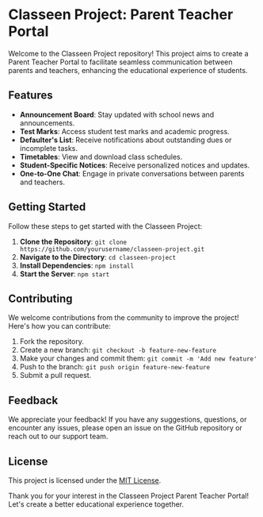 # Classeen Project: Parent Teacher Portal

Welcome to the Classeen Project repository! This project aims to create a Parent Teacher Portal to facilitate seamless communication between parents and teachers, enhancing the educational experience of students.

## Features

- **Announcement Board**: Stay updated with school news and announcements.
- **Test Marks**: Access student test marks and academic progress.
- **Defaulter's List**: Receive notifications about outstanding dues or incomplete tasks.
- **Timetables**: View and download class schedules.
- **Student-Specific Notices**: Receive personalized notices and updates.
- **One-to-One Chat**: Engage in private conversations between parents and teachers.

## Getting Started

Follow these steps to get started with the Classeen Project:

1. **Clone the Repository**: `git clone https://github.com/yourusername/classeen-project.git`
2. **Navigate to the Directory**: `cd classeen-project`
3. **Install Dependencies**: `npm install`
4. **Start the Server**: `npm start`

## Contributing

We welcome contributions from the community to improve the project! Here's how you can contribute:

1. Fork the repository.
2. Create a new branch: `git checkout -b feature-new-feature`
3. Make your changes and commit them: `git commit -m 'Add new feature'`
4. Push to the branch: `git push origin feature-new-feature`
5. Submit a pull request.

## Feedback

We appreciate your feedback! If you have any suggestions, questions, or encounter any issues, please open an issue on the GitHub repository or reach out to our support team.

## License

This project is licensed under the [MIT License](LICENSE).

Thank you for your interest in the Classeen Project Parent Teacher Portal! Let's create a better educational experience together.
